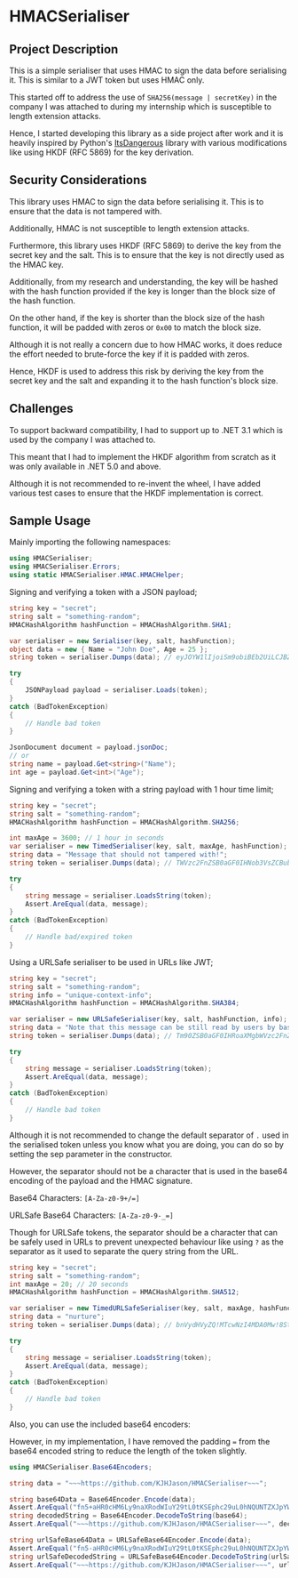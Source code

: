 # HMACSerialiser

## Project Description

This is a simple serialiser that uses HMAC to sign the data before serialising it. This is similar to a JWT token but uses HMAC only.

This started off to address the use of `SHA256(message | secretKey)` in the company I was attached to during my internship which is susceptible to length extension attacks.

Hence, I started developing this library as a side project after work and it is heavily inspired by Python's [ItsDangerous](https://github.com/pallets/itsdangerous) library with various modifications like using HKDF (RFC 5869) for the key derivation.

## Security Considerations

This library uses HMAC to sign the data before serialising it. This is to ensure that the data is not tampered with.

Additionally, HMAC is not susceptible to length extension attacks.

Furthermore, this library uses HKDF (RFC 5869) to derive the key from the secret key and the salt. This is to ensure that the key is not directly used as the HMAC key.

Additionally, from my research and understanding, the key will be hashed with the hash function provided if the key is longer than the block size of the hash function.

On the other hand, if the key is shorter than the block size of the hash function, it will be padded with zeros or `0x00` to match the block size.

Although it is not really a concern due to how HMAC works, it does reduce the effort needed to brute-force the key if it is padded with zeros.

Hence, HKDF is used to address this risk by deriving the key from the secret key and the salt and expanding it to the hash function's block size.

## Challenges

To support backward compatibility, I had to support up to .NET 3.1 which is used by the company I was attached to.

This meant that I had to implement the HKDF algorithm from scratch as it was only available in .NET 5.0 and above.

Although it is not recommended to re-invent the wheel, I have added various test cases to ensure that the HKDF implementation is correct.

## Sample Usage

Mainly importing the following namespaces:

```csharp
using HMACSerialiser;
using HMACSerialiser.Errors;
using static HMACSerialiser.HMAC.HMACHelper;
```

Signing and verifying a token with a JSON payload;

```csharp
string key = "secret";
string salt = "something-random";
HMACHashAlgorithm hashFunction = HMACHashAlgorithm.SHA1;

var serialiser = new Serialiser(key, salt, hashFunction);
object data = new { Name = "John Doe", Age = 25 };
string token = serialiser.Dumps(data); // eyJOYW1lIjoiSm9obiBEb2UiLCJBZ2UiOjI1fQ.m4km5yvsgL1V3fzPrEg/Ay9eX0c

try 
{
    JSONPayload payload = serialiser.Loads(token);
}
catch (BadTokenException) 
{
    // Handle bad token
}

JsonDocument document = payload.jsonDoc;
// or
string name = payload.Get<string>("Name");
int age = payload.Get<int>("Age");
```

Signing and verifying a token with a string payload with 1 hour time limit;

```csharp
string key = "secret";
string salt = "something-random";
HMACHashAlgorithm hashFunction = HMACHashAlgorithm.SHA256;

int maxAge = 3600; // 1 hour in seconds
var serialiser = new TimedSerialiser(key, salt, maxAge, hashFunction);
string data = "Message that should not tampered with!";
string token = serialiser.Dumps(data); // TWVzc2FnZSB0aGF0IHNob3VsZCBub3QgdGFtcGVyZWQgd2l0aCE.MTcwNzI3OTk4Nw.dTOD5GbC/V46IAKKMpIFJQF7kG+7wKjq3aoZWbB9cDE

try 
{
    string message = serialiser.LoadsString(token);
    Assert.AreEqual(data, message);
}
catch (BadTokenException) 
{
    // Handle bad/expired token
}
```

Using a URLSafe serialiser to be used in URLs like JWT;

```csharp
string key = "secret";
string salt = "something-random";
string info = "unique-context-info";
HMACHashAlgorithm hashFunction = HMACHashAlgorithm.SHA384;

var serialiser = new URLSafeSerialiser(key, salt, hashFunction, info);
string data = "Note that this message can be still read by users by base64 decoding it!";
string token = serialiser.Dumps(data); // Tm90ZSB0aGF0IHRoaXMgbWVzc2FnZSBjYW4gYmUgc3RpbGwgcmVhZCBieSB1c2VycyBieSBiYXNlNjQgZGVjb2RpbmcgaXQh.zNYNQ2Uq3OayBPRn6ItYRUzSmCmb5vHbTAfgJPK9GzEHxdrFQen5yLR2HZo7q-Kn

try 
{
    string message = serialiser.LoadsString(token);
    Assert.AreEqual(data, message);
}
catch (BadTokenException) 
{
    // Handle bad token
}
```

Although it is not recommended to change the default separator of `.` used in the serialised token unless you know what you are doing, you can do so by setting the sep parameter in the constructor.

However, the separator should not be a character that is used in the base64 encoding of the payload and the HMAC signature.

Base64 Characters: `[A-Za-z0-9+/=]`

URLSafe Base64 Characters: `[A-Za-z0-9-_=]`

Though for URLSafe tokens, the separator should be a character that can be safely used in URLs to prevent unexpected behaviour like using `?` as the separator as it used to separate the query string from the URL.

```csharp
string key = "secret";
string salt = "something-random";
int maxAge = 20; // 20 seconds
HMACHashAlgorithm hashFunction = HMACHashAlgorithm.SHA512;

var serialiser = new TimedURLSafeSerialiser(key, salt, maxAge, hashFunction, sep: "!");
string data = "nurture";
string token = serialiser.Dumps(data); // bnVydHVyZQ!MTcwNzI4MDA0Mw!8StFXyv9pg6mwvCU7-gef3tgs-QyqeSbZRipryKu7PUyG3DNOhsyjVDKcH3-kFCEvDpQI4DxSleOsm9mV4VW9w

try 
{
    string message = serialiser.LoadsString(token);
    Assert.AreEqual(data, message);
}
catch (BadTokenException) 
{
    // Handle bad token
}
```

Also, you can use the included base64 encoders:

However, in my implementation, I have removed the padding `=` from the base64 encoded string to reduce the length of the token slightly.

```csharp
using HMACSerialiser.Base64Encoders;

string data = "~~~https://github.com/KJHJason/HMACSerialiser~~~";

string base64Data = Base64Encoder.Encode(data);
Assert.AreEqual("fn5+aHR0cHM6Ly9naXRodWIuY29tL0tKSEphc29uL0hNQUNTZXJpYWxpc2Vyfn5+", base64Data);
string decodedString = Base64Encoder.DecodeToString(base64);
Assert.AreEqual("~~~https://github.com/KJHJason/HMACSerialiser~~~", decodedString);

string urlSafeBase64Data = URLSafeBase64Encoder.Encode(data);
Assert.AreEqual("fn5-aHR0cHM6Ly9naXRodWIuY29tL0tKSEphc29uL0hNQUNTZXJpYWxpc2Vyfn5-", urlSafeDecodedString);
string urlSafeDecodedString = URLSafeBase64Encoder.DecodeToString(urlSafeBase64Data);
Assert.AreEqual("~~~https://github.com/KJHJason/HMACSerialiser~~~", urlSafeBase64Data);
```
